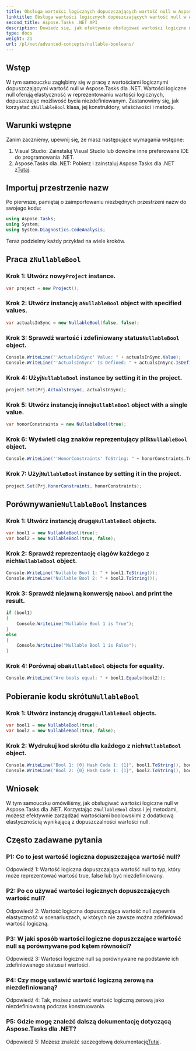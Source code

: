 ```yaml
---
title: Obsługa wartości logicznych dopuszczających wartość null w Aspose.Tasks
linktitle: Obsługa wartości logicznych dopuszczających wartość null w Aspose.Tasks
second_title: Aspose.Tasks .NET API
description: Dowiedz się, jak efektywnie obsługiwać wartości logiczne null w Aspose.Tasks dla .NET dzięki temu wszechstronnemu samouczkowi. Opanuj wykorzystanie klasy `NullableBool` i usprawnij rozwój swojej platformy .NET.
type: docs
weight: 21
url: /pl/net/advanced-concepts/nullable-booleans/
---
```

## Wstęp

 W tym samouczku zagłębimy się w pracę z wartościami logicznymi dopuszczającymi wartość null w Aspose.Tasks dla .NET. Wartości logiczne null oferują elastyczność w reprezentowaniu wartości logicznych, dopuszczając możliwość bycia niezdefiniowanym. Zastanowimy się, jak korzystać z`NullableBool` klasa, jej konstruktory, właściwości i metody.

## Warunki wstępne

Zanim zaczniemy, upewnij się, że masz następujące wymagania wstępne:

1. Visual Studio: Zainstaluj Visual Studio lub dowolne inne preferowane IDE do programowania .NET.
2.  Aspose.Tasks dla .NET: Pobierz i zainstaluj Aspose.Tasks dla .NET z[Tutaj](https://releases.aspose.com/tasks/net/).

## Importuj przestrzenie nazw

Po pierwsze, pamiętaj o zaimportowaniu niezbędnych przestrzeni nazw do swojego kodu:

```csharp
using Aspose.Tasks;
using System;
using System.Diagnostics.CodeAnalysis;


```

Teraz podzielmy każdy przykład na wiele kroków.

##  Praca z`NullableBool`

###  Krok 1: Utwórz nowy`Project` instance.

```csharp
var project = new Project();
```

###  Krok 2: Utwórz instancję a`NullableBool` object with specified values.

```csharp
var actualsInSync = new NullableBool(false, false);
```

###  Krok 3: Sprawdź wartość i zdefiniowany status`NullableBool` object.

```csharp
Console.WriteLine("'ActualsInSync' Value: " + actualsInSync.Value);
Console.WriteLine("'ActualsInSync' Is Defined: " + actualsInSync.IsDefined);
```

###  Krok 4: Użyj`NullableBool` instance by setting it in the project.

```csharp
project.Set(Prj.ActualsInSync, actualsInSync);
```

###  Krok 5: Utwórz instancję innej`NullableBool` object with a single value.

```csharp
var honorConstraints = new NullableBool(true);
```

### Krok 6: Wyświetl ciąg znaków reprezentujący plik`NullableBool` object.

```csharp
Console.WriteLine("'HonorConstraints' ToString: " + honorConstraints.ToString());
```

###  Krok 7: Użyj`NullableBool` instance by setting it in the project.

```csharp
project.Set(Prj.HonorConstraints, honorConstraints);
```

##  Porównywanie`NullableBool` Instances

###  Krok 1: Utwórz instancję drugą`NullableBool` objects.

```csharp
var bool1 = new NullableBool(true);
var bool2 = new NullableBool(true, false);
```

###  Krok 2: Sprawdź reprezentację ciągów każdego z nich`NullableBool` object.

```csharp
Console.WriteLine("Nullable Bool 1: " + bool1.ToString());
Console.WriteLine("Nullable Bool 2: " + bool2.ToString());
```

###  Krok 3: Sprawdź niejawną konwersję na`bool` and print the result.

```csharp
if (bool1)
{
    Console.WriteLine("Nullable Bool 1 is True");
}
else
{
    Console.WriteLine("Nullable Bool 1 is False");
}
```

###  Krok 4: Porównaj oba`NullableBool` objects for equality.

```csharp
Console.WriteLine("Are bools equal: " + bool1.Equals(bool2));
```

##  Pobieranie kodu skrótu`NullableBool`

###  Krok 1: Utwórz instancję drugą`NullableBool` objects.

```csharp
var bool1 = new NullableBool(true);
var bool2 = new NullableBool(true, false);
```

###  Krok 2: Wydrukuj kod skrótu dla każdego z nich`NullableBool` object.

```csharp
Console.WriteLine("Bool 1: {0} Hash Code 1: {1}", bool1.ToString(), bool1.GetHashCode());
Console.WriteLine("Bool 2: {0} Hash Code 1: {1}", bool2.ToString(), bool2.GetHashCode());
```

## Wniosek

 W tym samouczku omówiliśmy, jak obsługiwać wartości logiczne null w Aspose.Tasks dla .NET. Korzystając z`NullableBool` class i jej metodami, możesz efektywnie zarządzać wartościami boolowskimi z dodatkową elastycznością wynikającą z dopuszczalności wartości null.

## Często zadawane pytania

### P1: Co to jest wartość logiczna dopuszczająca wartość null?

Odpowiedź 1: Wartość logiczna dopuszczająca wartość null to typ, który może reprezentować wartość true, false lub być niezdefiniowany.

### P2: Po co używać wartości logicznych dopuszczających wartość null?

Odpowiedź 2: Wartość logiczna dopuszczająca wartość null zapewnia elastyczność w scenariuszach, w których nie zawsze można zdefiniować wartość logiczną.

### P3: W jaki sposób wartości logiczne dopuszczające wartość null są porównywane pod kątem równości?

Odpowiedź 3: Wartości logiczne null są porównywane na podstawie ich zdefiniowanego statusu i wartości.

### P4: Czy mogę ustawić wartość logiczną zerową na niezdefiniowaną?

Odpowiedź 4: Tak, możesz ustawić wartość logiczną zerową jako niezdefiniowaną podczas konstruowania.

### P5: Gdzie mogę znaleźć dalszą dokumentację dotyczącą Aspose.Tasks dla .NET?

 Odpowiedź 5: Możesz znaleźć szczegółową dokumentację[Tutaj](https://reference.aspose.com/tasks/net/).